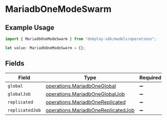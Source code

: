 # MariadbOneModeSwarm

## Example Usage

```typescript
import { MariadbOneModeSwarm } from "dokploy-sdk/models/operations";

let value: MariadbOneModeSwarm = {};
```

## Fields

| Field                                                                                    | Type                                                                                     | Required                                                                                 | Description                                                                              |
| ---------------------------------------------------------------------------------------- | ---------------------------------------------------------------------------------------- | ---------------------------------------------------------------------------------------- | ---------------------------------------------------------------------------------------- |
| `global`                                                                                 | [operations.MariadbOneGlobal](../../models/operations/mariadboneglobal.md)               | :heavy_minus_sign:                                                                       | N/A                                                                                      |
| `globalJob`                                                                              | [operations.MariadbOneGlobalJob](../../models/operations/mariadboneglobaljob.md)         | :heavy_minus_sign:                                                                       | N/A                                                                                      |
| `replicated`                                                                             | [operations.MariadbOneReplicated](../../models/operations/mariadbonereplicated.md)       | :heavy_minus_sign:                                                                       | N/A                                                                                      |
| `replicatedJob`                                                                          | [operations.MariadbOneReplicatedJob](../../models/operations/mariadbonereplicatedjob.md) | :heavy_minus_sign:                                                                       | N/A                                                                                      |